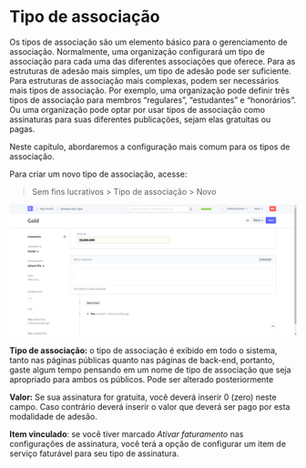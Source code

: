 # Tipo de associação



Os tipos de associação são um elemento básico para o gerenciamento de associação. Normalmente, uma organização configurará um tipo de associação para cada uma das diferentes associações que oferece. Para as estruturas de adesão mais simples, um tipo de adesão pode ser suficiente. Para estruturas de associação mais complexas, podem ser necessários mais tipos de associação. Por exemplo, uma organização pode definir três tipos de associação para membros “regulares”, “estudantes” e “honorários”. Ou uma organização pode optar por usar tipos de associação como assinaturas para suas diferentes publicações, sejam elas gratuitas ou pagas.


Neste capítulo, abordaremos a configuração mais comum para os tipos de associação.


Para criar um novo tipo de associação, acesse:


> Sem fins lucrativos > Tipo de associação > Novo


![Student](/files/membership_type.png)


**Tipo de associação:** o tipo de associação é exibido em todo o sistema, tanto nas páginas públicas quanto nas páginas de back-end, portanto, gaste algum tempo pensando em um nome de tipo de associação que seja apropriado para ambos os públicos. Pode ser alterado posteriormente


**Valor:** Se sua assinatura for gratuita, você deverá inserir 0 (zero) neste campo. Caso contrário deverá inserir o valor que deverá ser pago por esta modalidade de adesão.


**Item vinculado**: se você tiver marcado *Ativar faturamento* nas configurações de assinatura, você terá a opção de configurar um item de serviço faturável para seu tipo de assinatura.



